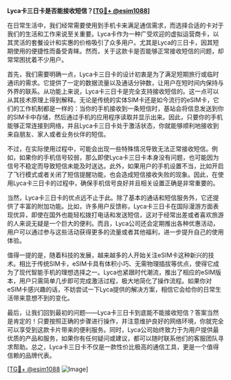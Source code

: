 **Lyca卡三日卡是否能接收短信？[[TG💪+ @esim1088](https://t.me/s/esim1088)]**

在日常生活中，我们经常需要使用到手机卡来满足通信需求，而选择合适的卡对于我们的生活和工作来说至关重要。Lyca卡作为一种广受欢迎的虚拟运营商卡，以其灵活的套餐设计和实惠的价格吸引了众多用户。尤其是Lyca的三日卡，因其短期使用的便捷性而备受青睐。然而，关于这款卡是否能够正常接收短信的问题，却常常困扰着不少用户。

首先，我们需要明确一点，Lyca卡三日卡的设计初衷是为了满足短期旅行或临时通讯的需求。它提供了一定的数据流量以及通话分钟数，让用户在短时间内保持与外界的联系。从功能上来说，Lyca卡三日卡是完全支持接收短信的。这一点可以从其技术原理上得到解释。无论是传统的实体SIM卡还是如今流行的eSIM卡，它们的工作机制都是一样的：当你的手机接收到一条短信时，基站会将信息发送到你的SIM卡中存储，然后通过手机的应用程序读取并显示出来。因此，只要你的手机能够正常连接到网络，并且Lyca卡三日卡处于激活状态，你就能够顺利地接收到来自朋友、家人或者业务伙伴的短信。

不过，在实际使用过程中，可能会出现一些特殊情况导致无法正常接收短信。例如，如果你的手机信号较弱，那么即使Lyca卡三日卡本身没有问题，也可能因为信号不稳定而导致短信未能及时送达。此外，如果用户的手机设置不当，比如开启了飞行模式或者关闭了短信提醒功能，也会造成短信接收失败的现象。因此，在使用Lyca卡三日卡的过程中，确保手机信号良好并且相关设置正确是非常重要的。

当然，Lyca卡三日卡的优点远不止于此。除了基本的通话和短信服务外，它还提供了丰富的附加功能。比如，许多用户反馈称，Lyca卡三日卡在国际漫游方面表现优异，即使在国外也能轻松拨打电话和发送短信，这对于经常出差或者喜欢旅游的人来说无疑是一个巨大的便利。而且，Lyca公司还会定期推出各种优惠活动，用户可以通过参与这些活动获得更多的流量或者其他福利，进一步提升自己的使用体验。

值得一提的是，随着科技的发展，越来越多的人开始关注eSIM卡这种新兴的技术。相比于传统SIM卡，eSIM卡具有体积小巧、无需物理插拔等优点，使得它成为了现代智能手机的理想选择之一。Lyca也紧跟时代潮流，推出了相应的eSIM版本，用户只需简单几步即可完成激活过程，极大地简化了操作流程。如果你对eSIM卡感兴趣的话，不妨尝试一下Lyca提供的解决方案，相信它会给你的日常生活带来意想不到的变化。

最后，让我们回到最初的问题——Lyca卡三日卡到底能不能接收短信？答案当然是肯定的！只要按照正确的步骤进行操作，并注意维护良好的网络环境，你就完全可以享受到这款卡片带来的便利服务。同时，Lyca公司始终致力于为用户提供最优质的产品和服务，如果你有任何疑问或建议，都可以随时联系他们的客服团队寻求帮助。总之，Lyca卡三日卡不仅是一款性价比极高的通信工具，更是一个值得信赖的品牌代表。

[[TG💪+ @esim1088](https://t.me/s/esim1088) ![Image](https://i.postimg.cc/4NQfJmqS/Snipaste-2025-05-13-00-14-12.png)]